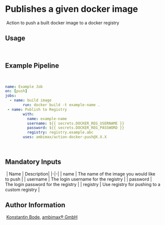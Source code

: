 # Publishes a given docker image
​
Action to push a built docker image to a docker registry
​
## Usage
​
## Example Pipeline
​
```yaml
name: Example Job
on: [push]
jobs:
  - name: build image
        run: docker build -t example-name .
 - name: Publish to Registry
        with:
          name: example-name
          username: ${{ secrets.DOCKER_REG_USERNAME }}
          password: ${{ secrets.DOCKER_REG_PASSWORD }}
          registry: registry.example.abc
        uses: ambimax/action-docker-push@X.X.X
```
​
​
## Mandatory Inputs
​
| Name | Description|
|-|-|
| name | The name of the image you would like to push |
| username | The login username for the registry |
| password | The login password for the registry |
| registry | Use registry for pushing to a custom registry |
​
## Author Information
​
[Konstantin Bode](https://github.com/BodeSpezial), [ambimax® GmbH](https://ambimax.de)